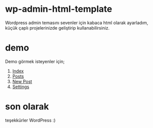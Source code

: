# wp-admin-html-template
Wordpress admin temasını sevenler için kabaca html olarak ayarladım, küçük çaplı projelerinizde geliştirip kullanabilirsiniz.

# demo
Demo görmek isteyenler için;

1. [Index](http://darkod.com/wpadmin/index.html)
2. [Posts](http://darkod.com/wpadmin/posts.html)
3. [New Post](http://darkod.com/wpadmin/new-post.html)
4. [Settings](http://darkod.com/wpadmin/settings.html)

# son olarak
teşekkürler WordPress :)
